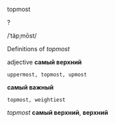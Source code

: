 topmost

?

/ˈtäpˌmōst/

Definitions of _topmost_

adjective
**самый верхний**

    uppermost, topmost, upmost
**самый важный**

    topmost, weightiest

_topmost_
**самый верхний**, **верхний**